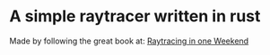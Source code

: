 # A simple raytracer written in rust

Made by following the great book at: [Raytracing in one Weekend](https://raytracing.github.io/books/RayTracingInOneWeekend.html)
